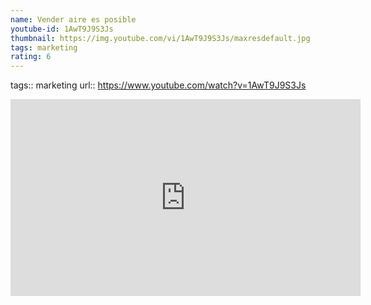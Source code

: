 ```yaml
---
name: Vender aire es posible
youtube-id: 1AwT9J9S3Js
thumbnail: https://img.youtube.com/vi/1AwT9J9S3Js/maxresdefault.jpg
tags: marketing
rating: 6
---
```

tags:: marketing
url:: https://www.youtube.com/watch?v=1AwT9J9S3Js

<iframe width='560' height='315' src='https://www.youtube.com/embed/1AwT9J9S3Js' title='YouTube video player' frameborder='0' allow='accelerometer; autoplay; clipboard-write; encrypted-media; gyroscope; picture-in-picture; web-share' allowfullscreen></iframe>


